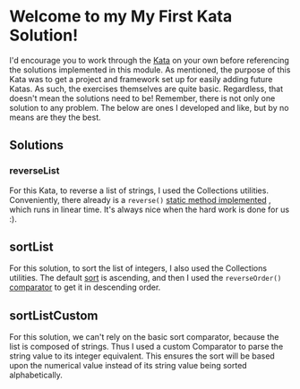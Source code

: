 # Welcome to my My First Kata Solution!

I'd encourage you to work through the [Kata](https://github.com/michael-marcal/katas/blob/87c7265c6adfd9ed8cb223ebe119284c3fe61bf5/my-first-kata/README.md)
on your own before referencing the solutions 
implemented in this module.  As mentioned, the purpose of this Kata was to get a project and framework set up for easily 
adding future Katas.  As such, the exercises themselves are quite basic.  Regardless, that doesn't mean the solutions
need to be!  Remember, there is not only one solution to any problem.  The below are ones I developed and like, but
by no means are they the best.

## Solutions

### reverseList
For this Kata, to reverse a list of strings, I used the Collections utilities.  Conveniently, there already is a `reverse()`
[static method implemented](https://docs.oracle.com/javase/7/docs/api/java/util/Collections.html#reverse(java.util.List))
, which runs in linear time.  It's always nice when the hard work is done for us :).

## sortList
For this solution, to sort the list of integers, I also used the Collections utilities.  The default 
[sort](https://docs.oracle.com/javase/7/docs/api/java/util/Collections.html#sort(java.util.List))
is ascending, and 
then I used the `reverseOrder()` [comparator](https://docs.oracle.com/javase/7/docs/api/java/util/Collections.html#reverseOrder())
to get it in descending order.

## sortListCustom
For this solution, we can't rely on the basic sort comparator, because the list is composed of strings.  Thus I used a 
custom Comparator to parse the string value to its integer equivalent.  This ensures the sort will be based upon the 
numerical value instead of its string value being sorted alphabetically.